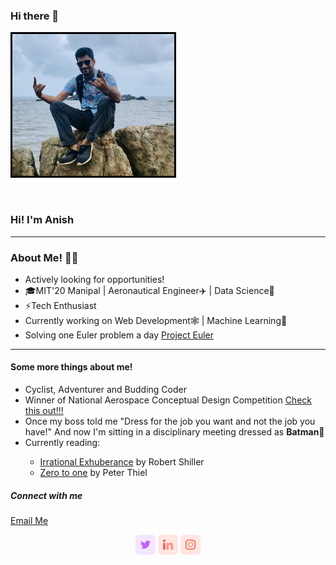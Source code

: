 ### Hi there 👋
<p><img src="https://github.com/anishpai/CV/blob/master/propic.jpg" width="259" height = "227" style="border:3px solid black" display: block;
    margin-left: auto;
    margin-right: auto;
    width: 50%;></p><br>

<h3>Hi! I'm Anish</h3>
<hr background_color="red">
<h3>About Me! 🙋‍♂️</h3>

<ul>
    <li>Actively looking for opportunities!</li>
  <li>🎓MIT'20 Manipal | Aeronautical Engineer✈️ | Data Science🧬</li>
  <li>⚡Tech Enthusiast</li>
  <li>Currently working on Web Development🕸️ | Machine Learning🤖 </li>
  <li>Solving one Euler problem a day <a href="https://projecteuler.net/">Project Euler</a></li>
</ul>
<hr>
<div>
    <p><h4>Some more things about me!</h4></p>
    <ul>
        <li>Cyclist, Adventurer and Budding Coder</li>
        <li>Winner of National Aerospace Conceptual Design Competition <a href="https://timesofindia.indiatimes.com/home/education/news/manipal-students-bag-first-prize-for-uav-design/articleshow/70903855.cms">Check this out!!!</a></li>
        <li>Once my boss told me "Dress for the job you want and not the job you have!" And now I'm sitting in a disciplinary meeting dressed as <strong>Batman</strong>🦇</li>
        <li>Currently reading:</li>
            <ul>
                <li> <a href = "https://www.goodreads.com/book/show/100132.Irrational_Exuberance">Irrational Exhuberance</a> by Robert Shiller</li>
                <li> <a href = "https://www.goodreads.com/book/show/18050143-zero-to-one">Zero to one</a> by Peter Thiel </li>
            </ul>
    </ul>
</div>
<p align="center">
    <h5><i>Connect with me</i></h5>
    <a href = "mailto: paianish5@gmail.com">Email Me</a>
</p>

<p align="center">
    <a href="https://twitter.com/realAnishPai" alt="Twitter"><img src="https://github.com/anishpai/CV/blob/master/twitter.png"></a>
    <a href="https://linkedin.com/anishpai" alt="LinkedIn"><img src="https://github.com/anishpai/CV/blob/master/linkedin.png"></a>
    <a href="https://instagram.com/anish_pai" alt="Twitter"><img src="https://github.com/anishpai/CV/blob/master/insta.png"></a>
</p>


